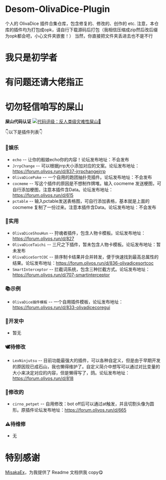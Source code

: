 # Desom-OlivaDice-Plugin
个人的 OlivaDice 插件合集仓库，包含修复的、修改的、创作的 etc.
注意，本仓库的插件均为打包成opk，请自行下载源码后打包（我相信压缩成zip然后改后缀为opk都会吧，小心文件夹嵌套！）
当然，你直接把文件夹丢进去也不是不行

# 我只是初学者
# 有问题还请大佬指正
# 切勿轻信咱写的屎山

**屎山代码认证**
[![代码评级：反人类级灾难性屎山💩](https://img.shields.io/static/v1?label=代码评级&message=反人类级灾难性屎山💩&color=7B5804&style=flat-square&logo=speedtest)](https://github.com/Desom-fu/Desom-OlivaDice-Plugin)

👇以下是插件列表👇

### 🧩娱乐
 * `echo` -- 让你的骰娘echo你的内容！论坛发布地址：不会发布
 * `JrrpChange` -- 可以根据jrrp大小添加对应的文案。论坛发布地址：https://forum.olivos.run/d/837-jrrpchangejrrp
 * `OlivaDicePuke` -- 一个自用的跑团抽扑克插件。论坛发布地址：不会发布
 * `cocmeme` -- 写这个插件的原因是不想制作牌堆。输入 cocmeme 发送梗图，可自行添加梗图，注意本插件含Data。论坛发布地址：https://forum.olivos.run/d/615
 * `pctable` -- 输入pctable发送表格图，可自行添加表格，基本就是上面的 cocmeme 复制了一份过来。注意本插件含Data。论坛发布地址：不会发布

### 💪实用
 * `OlivaDiceShouHun` -- 狩魂者插件，包含人物卡模板。论坛发布地址：https://forum.olivos.run/d/827
 * `OlivaDiceTaichi` -- 三尺之下插件，暂未包含人物卡模板。论坛发布地址：暂未发布
 * `OlivaDiceSortCOC` -- 排序制卡结果并合并转发，便于快速找到最高总属性的结果。论坛发布地址：https://forum.olivos.run/d/836-olivadicesortcoc
 * `SmartInterceptor` -- 拦截词系统，包含三种拦截方式。论坛发布地址：https://forum.olivos.run/d/707-smartinterceptor

### 📚示例
 * `OlivaDice插件模板` -- 一个自用插件模板，论坛发布地址：https://forum.olivos.run/d/833-olivadicecoregui

### 🚧开发中
 * 暂无

### 🕊️待修改
 * `LexNinjutsu` -- 目前功能最强大的插件，可以各种自定义，但是由于早期开发的原因现已成石山，我也懒得维护了。自定义简介中想写可以通过对比变量的大小来决定对应的内容，但是懒得写了，鸽。论坛发布地址：https://forum.olivos.run/d/818

### 🔧修改的
 * `cirno_petpet` -- 自用修改：bot off后可以通过at触发，并且切割头像为圆形。原插件论坛发布地址：https://forum.olivos.run/d/665

### ⚠待维修
 * 无

# 特别感谢
  [MisakaEx](https://github.com/lyjjl)，为我提供了 Readme 文档供我 copy😋


